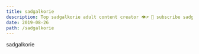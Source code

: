 ```yaml
---
title: sadgalkorie
description: Top sadgalkorie adult content creator 👁♐️ 👑 subscribe sadgalkorie to my porn site below IG sadgalkorie
date: 2019-08-26
path: /sadgalkorie
---
```


sadgalkorie